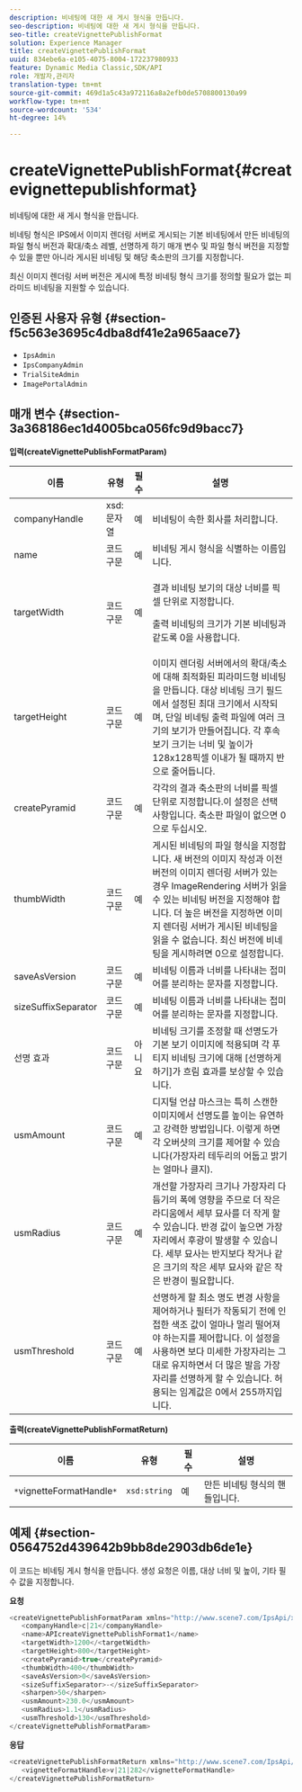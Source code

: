 ```yaml
---
description: 비네팅에 대한 새 게시 형식을 만듭니다.
seo-description: 비네팅에 대한 새 게시 형식을 만듭니다.
seo-title: createVignettePublishFormat
solution: Experience Manager
title: createVignettePublishFormat
uuid: 834ebe6a-e105-4075-8004-172237980933
feature: Dynamic Media Classic,SDK/API
role: 개발자,관리자
translation-type: tm+mt
source-git-commit: 469d1a5c43a972116a8a2efb0de5708800130a99
workflow-type: tm+mt
source-wordcount: '534'
ht-degree: 14%

---
```



# createVignettePublishFormat{#createvignettepublishformat}

비네팅에 대한 새 게시 형식을 만듭니다.

비네팅 형식은 IPS에서 이미지 렌더링 서버로 게시되는 기본 비네팅에서 만든 비네팅의 파일 형식 버전과 확대/축소 레벨, 선명하게 하기 매개 변수 및 파일 형식 버전을 지정할 수 있을 뿐만 아니라 게시된 비네팅 및 해당 축소판의 크기를 지정합니다.

최신 이미지 렌더링 서버 버전은 게시에 특정 비네팅 형식 크기를 정의할 필요가 없는 피라미드 비네팅을 지원할 수 있습니다.

## 인증된 사용자 유형 {#section-f5c563e3695c4dba8df41e2a965aace7}

* `IpsAdmin`
* `IpsCompanyAdmin`
* `TrialSiteAdmin`
* `ImagePortalAdmin`

## 매개 변수 {#section-3a368186ec1d4005bca056fc9d9bacc7}

**입력(createVignettePublishFormatParam)**

<table id="table_4D5B2913FA784EC09190F25223C1A680"> 
 <thead> 
  <tr> 
   <th colname="col1" class="entry"> 이름 </th> 
   <th colname="col2" class="entry"> 유형 </th> 
   <th colname="col3" class="entry"> 필수 </th> 
   <th colname="col4" class="entry"> 설명 </th> 
  </tr> 
 </thead>
 <tbody> 
  <tr> 
   <td colname="col1"> <span class="codeph"> <span class="varname"> companyHandle</span> </span> </td> 
   <td colname="col2"> <span class="codeph"> xsd:문자열</span> </td> 
   <td colname="col3"> 예 </td> 
   <td colname="col4"> 비네팅이 속한 회사를 처리합니다. </td> 
  </tr> 
  <tr> 
   <td colname="col1"> <span class="codeph"> <span class="varname"> name</span> </span> </td> 
   <td colname="col2"> <span class="codeph"> 코드 구문  </span> </td> 
   <td colname="col3"> 예 </td> 
   <td colname="col4"> 비네팅 게시 형식을 식별하는 이름입니다. </td> 
  </tr> 
  <tr> 
   <td colname="col1"> <span class="codeph"> <span class="varname"> targetWidth</span> </span> </td> 
   <td colname="col2"> <span class="codeph"> 코드 구문  </span> </td> 
   <td colname="col3"> 예 </td> 
   <td colname="col4"> <p>결과 비네팅 보기의 대상 너비를 픽셀 단위로 지정합니다. </p> <p>출력 비네팅의 크기가 기본 비네팅과 같도록 0을 사용합니다. </p> </td> 
  </tr> 
  <tr> 
   <td colname="col1"> <span class="codeph"> <span class="varname"> targetHeight</span> </span> </td> 
   <td colname="col2"> <span class="codeph"> 코드 구문  </span> </td> 
   <td colname="col3"> 예 </td> 
   <td colname="col4"> 이미지 렌더링 서버에서의 확대/축소에 대해 최적화된 피라미드형 비네팅을 만듭니다. 대상 비네팅 크기 필드에서 설정된 최대 크기에서 시작되며, 단일 비네팅 출력 파일에 여러 크기의 보기가 만들어집니다. 각 후속 보기 크기는 너비 및 높이가 128x128픽셀 이내가 될 때까지 반으로 줄어듭니다. </td> 
  </tr> 
  <tr> 
   <td colname="col1"> <span class="codeph"> <span class="varname"> createPyramid</span> </span> </td> 
   <td colname="col2"> <span class="codeph"> 코드 구문  </span> </td> 
   <td colname="col3"> 예 </td> 
   <td colname="col4"> 각각의 결과 축소판의 너비를 픽셀 단위로 지정합니다.이 설정은 선택 사항입니다. 축소판 파일이 없으면 0으로 두십시오. </td> 
  </tr> 
  <tr> 
   <td colname="col1"> <span class="codeph"> <span class="varname"> thumbWidth</span> </span> </td> 
   <td colname="col2"> <span class="codeph"> 코드 구문  </span> </td> 
   <td colname="col3"> 예 </td> 
   <td colname="col4"> 게시된 비네팅의 파일 형식을 지정합니다. 새 버전의 이미지 작성과 이전 버전의 이미지 렌더링 서버가 있는 경우 ImageRendering 서버가 읽을 수 있는 비네팅 버전을 지정해야 합니다. 더 높은 버전을 지정하면 이미지 렌더링 서버가 게시된 비네팅을 읽을 수 없습니다. 최신 버전에 비네팅을 게시하려면 0으로 설정합니다. </td> 
  </tr> 
  <tr> 
   <td colname="col1"> <span class="codeph"> <span class="varname"> saveAsVersion</span> </span> </td> 
   <td colname="col2"> <span class="codeph"> 코드 구문  </span> </td> 
   <td colname="col3"> 예 </td> 
   <td colname="col4"> 비네팅 이름과 너비를 나타내는 접미어를 분리하는 문자를 지정합니다. </td> 
  </tr> 
  <tr> 
   <td colname="col1"> <span class="codeph"> <span class="varname"> sizeSuffixSeparator</span> </span> </td> 
   <td colname="col2"> <span class="codeph"> 코드 구문  </span> </td> 
   <td colname="col3"> 예 </td> 
   <td colname="col4"> 비네팅 이름과 너비를 나타내는 접미어를 분리하는 문자를 지정합니다. </td> 
  </tr> 
  <tr> 
   <td colname="col1"> <span class="codeph"> <span class="varname"> 선명 효과</span> </span> </td> 
   <td colname="col2"> <span class="codeph"> 코드 구문  </span> </td> 
   <td colname="col3"> 아니요 </td> 
   <td colname="col4"> 비네팅 크기를 조정할 때 선명도가 기본 보기 이미지에 적용되며 각 푸티지 비네팅 크기에 대해 [선명하게 하기]가 흐림 효과를 보상할 수 있습니다. </td> 
  </tr> 
  <tr> 
   <td colname="col1"> <span class="codeph"> <span class="varname"> usmAmount</span> </span> </td> 
   <td colname="col2"> <span class="codeph"> 코드 구문  </span> </td> 
   <td colname="col3"> 예 </td> 
   <td colname="col4"> 디지털 언샵 마스크는 특히 스캔한 이미지에서 선명도를 높이는 유연하고 강력한 방법입니다. 이렇게 하면 각 오버샷의 크기를 제어할 수 있습니다(가장자리 테두리의 어둡고 밝기는 얼마나 클지). </td> 
  </tr> 
  <tr> 
   <td colname="col1"> <span class="codeph"> <span class="varname"> usmRadius</span> </span> </td> 
   <td colname="col2"> <span class="codeph"> 코드 구문  </span> </td> 
   <td colname="col3"> 예 </td> 
   <td colname="col4"> 개선할 가장자리 크기나 가장자리 다듬기의 폭에 영향을 주므로 더 작은 라디움에서 세부 묘사를 더 작게 할 수 있습니다. 반경 값이 높으면 가장자리에서 후광이 발생할 수 있습니다. 세부 묘사는 반지보다 작거나 같은 크기의 작은 세부 묘사와 같은 작은 반경이 필요합니다. </td> 
  </tr> 
  <tr> 
   <td colname="col1"> <span class="codeph"> <span class="varname"> usmThreshold</span> </span> </td> 
   <td colname="col2"> <span class="codeph"> 코드 구문  </span> </td> 
   <td colname="col3"> 예 </td> 
   <td colname="col4"> 선명하게 할 최소 명도 변경 사항을 제어하거나 필터가 작동되기 전에 인접한 색조 값이 얼마나 멀리 떨어져야 하는지를 제어합니다. 이 설정을 사용하면 보다 미세한 가장자리는 그대로 유지하면서 더 많은 발음 가장자리를 선명하게 할 수 있습니다. 허용되는 임계값은 0에서 255까지입니다. </td> 
  </tr> 
 </tbody> 
</table>

**출력(createVignettePublishFormatReturn)**

| 이름 | 유형 | 필수 | 설명 |
|---|---|---|---|
| `*`vignetteFormatHandle`*` | `xsd:string` | 예 | 만든 비네팅 형식의 핸들입니다. |

## 예제 {#section-0564752d439642b9bb8de2903db6de1e}

이 코드는 비네팅 게시 형식을 만듭니다. 생성 요청은 이름, 대상 너비 및 높이, 기타 필수 값을 지정합니다.

**요청**

```java
<createVignettePublishFormatParam xmlns="http://www.scene7.com/IpsApi/xsd/2008-01-15">
   <companyHandle>c|21</companyHandle>
   <name>APIcreateVignettePublishFormat1</name>
   <targetWidth>1200</<targetWidth>
   <targetHeight>800</targetHeight>
   <createPyramid>true</createPyramid>
   <thumbWidth>400</thumbWidth>
   <saveAsVersion>0</saveAsVersion>
   <sizeSuffixSeparator>-</sizeSuffixSeparator>
   <sharpen>50</sharpen>
   <usmAmount>230.0</usmAmount>
   <usmRadius>1.1</usmRadius>
   <usmThreshold>130</usmThreshold>
</createVignettePublishFormatParam>
```

**응답**

```java
<createVignettePublishFormatReturn xmlns="http://www.scene7.com/IpsApi/xsd/2008-01-15">
   <vignetteFormatHandle>v|21|282</vignetteFormatHandle>
</createVignettePublishFormatReturn>
```

